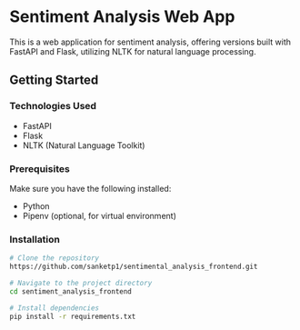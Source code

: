 # Sentiment Analysis Web App

This is a web application for sentiment analysis, offering versions built with FastAPI and Flask, utilizing NLTK for natural language processing.

## Getting Started

### Technologies Used
- FastAPI
- Flask
- NLTK (Natural Language Toolkit)

### Prerequisites

Make sure you have the following installed:

- Python
- Pipenv (optional, for virtual environment)



### Installation

```bash
# Clone the repository
https://github.com/sanketp1/sentimental_analysis_frontend.git

# Navigate to the project directory
cd sentiment_analysis_frontend

# Install dependencies
pip install -r requirements.txt




